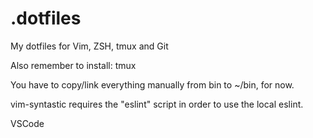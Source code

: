 # .dotfiles
My dotfiles for Vim, ZSH, tmux and Git

Also remember to install: tmux

You have to copy/link everything manually from bin to ~/bin,
for now.

vim-syntastic requires the "eslint" script in order to use
the local eslint.

VSCode
